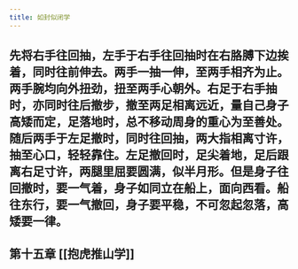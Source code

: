 ```yaml
---
title: 如封似闭学
---
```


## 先将右手往回抽，左手于右手往回抽时在右胳膊下边挨着，同时往前伸去。两手一抽一伸，至两手相齐为止。两手腕均向外扭劲，扭至两手心朝外。右足于右手抽时，亦同时往后撤步，撤至两足相离远近，量自己身子高矮而定，足落地时，总不移动周身的重心为至善处。随后两手于左足撤时，同时往回抽，两大指相离寸许，抽至心口，轻轻靠住。左足撤回时，足尖着地，足后跟离右足寸许，两腿里屈要圆满，似半月形。但是身子往回撤时，要一气着，身子如同立在船上，面向西看。船往东行，要一气撤回，身子要平稳，不可忽起忽落，高矮要一律。
## 第十五章 [[抱虎推山学]]
##
